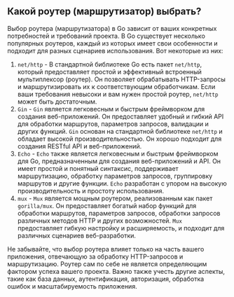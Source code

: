 ## Какой роутер (маршрутизатор) выбрать?
Выбор роутера (маршрутизатора) в Go зависит от ваших конкретных потребностей и требований проекта. В Go существует несколько популярных роутеров, каждый из которых имеет свои особенности и подходит для разных сценариев использования. Вот некоторые из них:

1. `net/http` - В стандартной библиотеке Go есть пакет `net/http`, который предоставляет простой и эффективный встроенный мультиплексор (роутер). Он позволяет обрабатывать HTTP-запросы и маршрутизировать их к соответствующим обработчикам. Если ваши требования невысоки и вам нужен простой роутер, `net/http` может быть достаточным.
2. `Gin` - `Gin` является легковесным и быстрым фреймворком для создания веб-приложений. Он предоставляет удобный и гибкий API для обработки маршрутов, параметров запросов, валидации и других функций. `Gin` основан на стандартной библиотеке `net/http` и обладает высокой производительностью. Он хорошо подходит для создания RESTful API и веб-приложений.
3. `Echo` - `Echo` также является легковесным и быстрым фреймворком для Go, предназначенным для создания веб-приложений и API. Он имеет простой и понятный синтаксис, поддерживает маршрутизацию, обработку параметров запросов, группировку маршрутов и другие функции. `Echo` разработан с упором на высокую производительность и простоту использования.
4. `mux` - `Mux` является мощным роутером, реализованным как пакет `gorilla/mux`. Он предоставляет богатый набор функций для обработки маршрутов, параметров запросов, обработки запросов различных методов HTTP и других возможностей. `Mux` предоставляет гибкую настройку и расширяемость, и подходит для различных сценариев веб-разработки.

Не забывайте, что выбор роутера влияет только на часть вашего приложения, отвечающую за обработку HTTP-запросов и маршрутизацию. Роутер сам по себе не является определяющим фактором успеха вашего проекта. Важно также учесть другие аспекты, такие как база данных, аутентификация, авторизация, обработка ошибок и масштабируемость приложения.